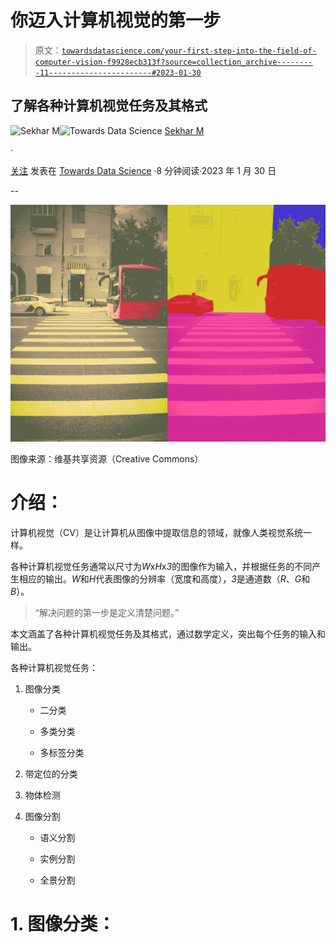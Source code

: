 # 你迈入计算机视觉的第一步

> 原文：[`towardsdatascience.com/your-first-step-into-the-field-of-computer-vision-f9928ecb313f?source=collection_archive---------11-----------------------#2023-01-30`](https://towardsdatascience.com/your-first-step-into-the-field-of-computer-vision-f9928ecb313f?source=collection_archive---------11-----------------------#2023-01-30)

## 了解各种计算机视觉任务及其格式

[](https://sekharm.medium.com/?source=post_page-----f9928ecb313f--------------------------------)![Sekhar M](https://sekharm.medium.com/?source=post_page-----f9928ecb313f--------------------------------)[](https://towardsdatascience.com/?source=post_page-----f9928ecb313f--------------------------------)![Towards Data Science](https://towardsdatascience.com/?source=post_page-----f9928ecb313f--------------------------------) [Sekhar M](https://sekharm.medium.com/?source=post_page-----f9928ecb313f--------------------------------)

·

[关注](https://medium.com/m/signin?actionUrl=https%3A%2F%2Fmedium.com%2F_%2Fsubscribe%2Fuser%2F549f236a126b&operation=register&redirect=https%3A%2F%2Ftowardsdatascience.com%2Fyour-first-step-into-the-field-of-computer-vision-f9928ecb313f&user=Sekhar+M&userId=549f236a126b&source=post_page-549f236a126b----f9928ecb313f---------------------post_header-----------) 发表在 [Towards Data Science](https://towardsdatascience.com/?source=post_page-----f9928ecb313f--------------------------------) ·8 分钟阅读·2023 年 1 月 30 日[](https://medium.com/m/signin?actionUrl=https%3A%2F%2Fmedium.com%2F_%2Fvote%2Ftowards-data-science%2Ff9928ecb313f&operation=register&redirect=https%3A%2F%2Ftowardsdatascience.com%2Fyour-first-step-into-the-field-of-computer-vision-f9928ecb313f&user=Sekhar+M&userId=549f236a126b&source=-----f9928ecb313f---------------------clap_footer-----------)

--

[](https://medium.com/m/signin?actionUrl=https%3A%2F%2Fmedium.com%2F_%2Fbookmark%2Fp%2Ff9928ecb313f&operation=register&redirect=https%3A%2F%2Ftowardsdatascience.com%2Fyour-first-step-into-the-field-of-computer-vision-f9928ecb313f&source=-----f9928ecb313f---------------------bookmark_footer-----------)![](img/65fda783746f38982c08d7e8a84b8b0e.png)

图像来源：维基共享资源（Creative Commons）

# 介绍：

计算机视觉（CV）是让计算机从图像中提取信息的领域，就像人类视觉系统一样。

各种计算机视觉任务通常以尺寸为*W*x*H*x*3*的图像作为输入，并根据任务的不同产生相应的输出。*W*和*H*代表图像的分辨率（宽度和高度），*3*是通道数（*R*、*G*和*B*）。

> “解决问题的第一步是定义清楚问题。”

本文涵盖了各种计算机视觉任务及其格式，通过数学定义，突出每个任务的输入和输出。

各种计算机视觉任务：

1.  图像分类

    - 二分类

    - 多类分类

    - 多标签分类

1.  带定位的分类

1.  物体检测

1.  图像分割

    - 语义分割

    - 实例分割

    - 全景分割

# 1\. 图像分类：

